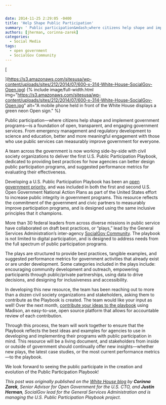 ```yaml
---


date: 2014-11-25 2:29:05 -0400
title: 'Help Shape Public Participation'
summary: ' Public participation&mdash;where citizens help shape and implement government programs&mdash;is a foundation of open, transparent, and engaging government services. From emergency management and regulatory development to science and education, better and more meaningful engagement with those who'
authors: [jherman, corinna-zarek]
categories:
  - Social Media
tags:
  - open government
  - SocialGov Community
---
```


[
  
](https://s3.amazonaws.com/sitesusa/wp-content/uploads/sites/212/2014/07/600-x-314-White-House-SocialGov-Open.jpg) {% include image/full-width.html img="https://s3.amazonaws.com/sitesusa/wp-content/uploads/sites/212/2014/07/600-x-314-White-House-SocialGov-Open.jpg" alt="A mobile phone held in front of the White House displays a green neon Open sign." %}


Public participation—where citizens help shape and implement government programs—is a foundation of open, transparent, and engaging government services. From emergency management and regulatory development to science and education, better and more meaningful engagement with those who use public services can measurably improve government for everyone.

A team across the government is now working side-by-side with civil society organizations to deliver the first U.S. Public Participation Playbook, dedicated to providing best practices for how agencies can better design public participation programs, and suggested performance metrics for evaluating their effectiveness.

Developing a U.S. Public Participation Playbook has been an [open government priority](http://www.whitehouse.gov/blog/2014/04/30/open-government-public-participation-we-can-t-do-it-without-you), and was included in both the first and second U.S. Open Government National Action Plans as part of the United States effort to increase public integrity in government programs. This resource reflects the commitment of the government and civic partners to measurably improve participation programs, and is designed using the same inclusive principles that it champions.

More than 30 federal leaders from across diverse missions in public service have collaborated on draft best practices, or “plays,” lead by the General Services Administration’s inter-agency [SocialGov Community](https://www.WHATEVER/communities/social-media/ "Social Media"). The playbook is not limited to digital participation, and is designed to address needs from the full spectrum of public participation programs.

The plays are structured to provide best practices, tangible examples, and suggested performance metrics for government activities that already exist or are under development. Some categories included in the plays include: encouraging community development and outreach, empowering participants through public/private partnerships, using data to drive decisions, and designing for inclusiveness and accessibility.

In developing this new resource, the team has been reaching out to more than a dozen civil society organizations and stakeholders, asking them to contribute as the Playbook is created. The team would like your input as well! Over the next month, [contribute your ideas to the playbook](http://mymadison.io/docs/us-public-participation-playbook) using Madison, an easy-to-use, open source platform that allows for accountable review of each contribution.

Through this process, the team will work together to ensure that the Playbook reflects the best ideas and examples for agencies to use in developing and implementing their programs with public participation in mind. This resource will be a living document, and stakeholders from inside or outside of government should continually offer new insights—whether new plays, the latest case studies, or the most current performance metrics—to the playbook.

We look forward to seeing the public participate in the creation and evolution of the Public Participation Playbook!

_This post was originally published on the [White House blog](http://www.whitehouse.gov/blog/2014/11/25/help-shape-public-participation) by_ _**Corinna Zarek**, Senior Advisor for Open Government for the U.S. CTO, and_ _**Justin Herman**, SocialGov lead for the General Services Administration and is managing the U.S. Public Participation Playbook project._